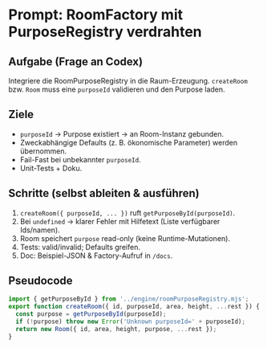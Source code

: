 # Prompt: RoomFactory mit PurposeRegistry verdrahten

## Aufgabe (Frage an Codex)

Integriere die RoomPurposeRegistry in die Raum-Erzeugung. `createRoom` bzw. `Room` muss eine `purposeId` validieren und den Purpose laden.

## Ziele

- `purposeId` → Purpose existiert → an Room-Instanz gebunden.
- Zweckabhängige Defaults (z. B. ökonomische Parameter) werden übernommen.
- Fail-Fast bei unbekannter `purposeId`.
- Unit-Tests + Doku.

## Schritte (selbst ableiten & ausführen)

1. `createRoom({ purposeId, ... })` ruft `getPurposeById(purposeId)`.
2. Bei `undefined` → klarer Fehler mit Hilfetext (Liste verfügbarer Ids/namen).
3. Room speichert `purpose` read-only (keine Runtime-Mutationen).
4. Tests: valid/invalid; Defaults greifen.
5. Doc: Beispiel-JSON & Factory-Aufruf in `/docs`.

## Pseudocode

```js
import { getPurposeById } from '../engine/roomPurposeRegistry.mjs';
export function createRoom({ id, purposeId, area, height, ...rest }) {
  const purpose = getPurposeById(purposeId);
  if (!purpose) throw new Error('Unknown purposeId=' + purposeId);
  return new Room({ id, area, height, purpose, ...rest });
}
```
